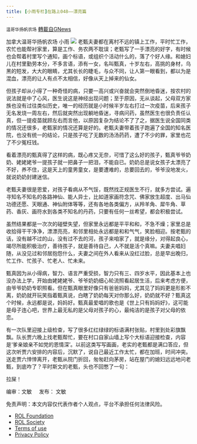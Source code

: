 ```yaml
---
title: [小雨专栏]在路上048——漂亮篇
---
```

`温哥华扬帆农场` [轉載自GNews](https://gnews.org/zh-hans/1731300/)

加拿大温哥华扬帆农场   小雨
![](https://assets.gnews.org/wp-content/uploads/2021/11/专栏图.png)
老甄夫妻都在离村不远的镇上工作，平时忙工作，农忙也能帮衬家里，算是工作、务农两不耽误；老甄写了一手漂亮的好字，有时候也会帮着村里写个通知，画个标语，或组织个活动什么的，落了个好人缘。和媳妇儿在村里勤劳本分，不多言语，添有一女，名叫甄真，十岁左右，高挑的身材，乌黑的短发，大大的眼睛，尤其长长的睫毛，与众不同，让人第一眼看到，都以为是混血，漂亮的让人有点不太相信，好像从天上掉来的仙女。

但孩子却从小得了一种奇怪的病，只要一高兴或兴奋就会突然倒地昏迷，按农村的说法就是中了心风，医生说这是神经出现问题；至于原因，无从谈起，父母双方家族也没有过往类似历史，唯一的经历就是小时候半岁左右打过一次疫苗，后来孩子无名发烧一周左右，然后就突然出现躺地昏迷，寻病问药，虽然医生也很负责任认真，但一提疫苗就顾左右而言他，以原因复杂为结论不了了之，据医生说全国同类的情况还很多，老甄家的情况还算是好的。老甄夫妻带着孩子跑遍了全国的知名医院，也没有统一的结论，只是孩子吃了无数的汤汤药药，遭了不少的罪，家里也花了不少冤枉钱。

看着漂亮的甄真得了这样的病，既心疼又无奈，可惜了这么好的孩子，甄真爷爷奶奶、姥姥姥爷一提孩子就一把鼻子一把泪，不能自已。奶奶总是说女孩子太漂亮了不好，养不住，这是天上的童男童女，是要遭难的，总要回去的，爷爷没地发火，就说奶奶封建迷信。

老甄夫妻很是恩爱，对孩子看病从不气馁，既然找正规医生不行，就多方尝试。遍寻知名不知名的各路神仙、能人异士，比如道家画符念咒、佛家放生超度、出马仙功德还愿、天眼通、神仙附体等等，还有各地各类偏方，从羚羊角、犀牛角、草药、香灰、画符水到各类不知名的丹药，只要有任何一丝希望，都会积极尝试。

虽然结果都是一次次的碰壁失望，但家里永远都是平平和和，不急不燥；家里总是收拾得干干净净，漂漂亮亮，和邻里相处永远都是和和气气，笑脸相迎。按老甄的话，没有越不过的山，没有过不去的河，孩子来咱家了，就是缘分，对得起良心，竭尽所能积极治疗，善待孩子，就是善待自己，人不就是活个真嘛。夫妻夫唱妇随，从没见过和邻居抱怨什么，夫妻之间在外人看来从没红过脸，总是早出晚归，忙工作、忙孩子、忙老人、忙未来。

甄真因为从小得病，智力、语言严重受损，智力只有三、四岁水平，因此基本上也没办法上学，开始由姥姥姥爷、爷爷奶奶细心轮流照看起居生活，后来考虑方便，由爷爷奶奶专职照看。但在甄真眼里好像只有爸爸妈妈，尤其见了妈妈更是形影不离，奶奶就开玩笑指着甄真说，白瞎了奶奶每天对你那么好，奶奶就不好？甄真这个时候，永远都是说，妈妈好。甄真最爱唱的歌也是《世上只有妈妈好》，这可能是母子连心吧，世界上最无私的是父母对孩子的心，最纯洁的是孩子对父母的依恋。

有一次队里迎接上级检查，写了很多红红绿绿的标语满村张贴，村里到处彩旗飘飘。队长贾六晚上找老甄帮忙，要在村口自家山墙上写个大标语迎接检查，内容是‘爹亲娘亲不如党的恩情深’。以前这类写写画画，老实的老甄都是满口答应，但这次听贾六安排的内容后，沉默了，说自己最近工作太忙，都在加班，时间冲突。送走贾六悻悻离开，老甄从院门折回，匆匆赶向茅房，站在屋门的媳妇远远地问老甄，到底咋了？平时斯文的老甄，头也不回憋了一句：

拉屎！

编审：文敏     发布： 文敏

 

免责声明：本文内容仅代表作者个人观点，平台不承担任何法律风险。

- [ROL Foundation](https://rolfoundation.org/)
- [ROL Society](https://rolsociety.org/)
- [Terms of use](https://gnews.org/terms-of-use-3/)
- [Privacy Policy](https://gnews.org/privacy-policy/)
